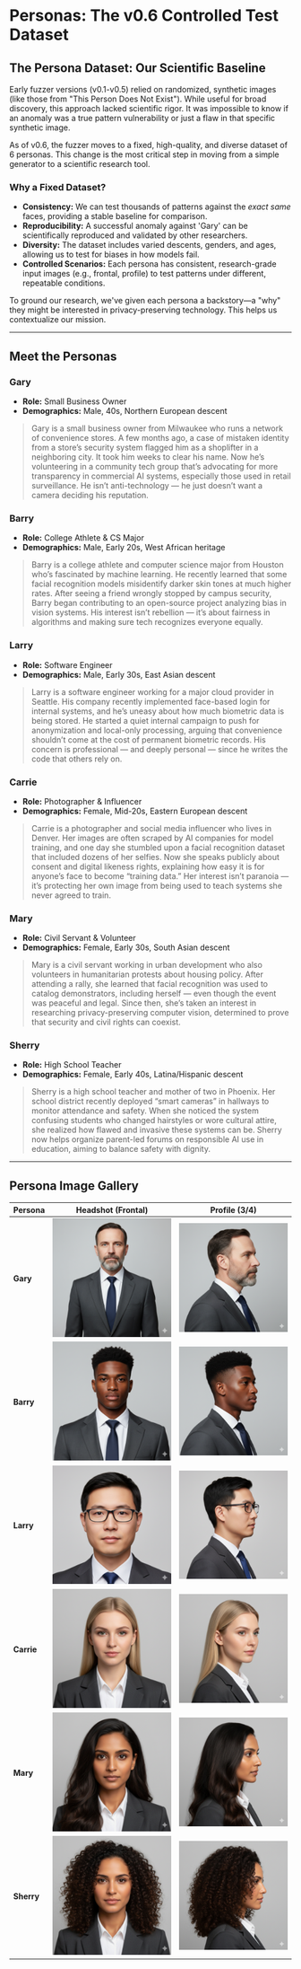 # Personas: The v0.6 Controlled Test Dataset

## The Persona Dataset: Our Scientific Baseline

Early fuzzer versions (v0.1-v0.5) relied on randomized, synthetic images (like those from "This Person Does Not Exist"). While useful for broad discovery, this approach lacked scientific rigor. It was impossible to know if an anomaly was a true pattern vulnerability or just a flaw in that specific synthetic image.

As of v0.6, the fuzzer moves to a fixed, high-quality, and diverse dataset of 6 personas. This change is the most critical step in moving from a simple generator to a scientific research tool.

### Why a Fixed Dataset?

* **Consistency:** We can test thousands of patterns against the *exact same* faces, providing a stable baseline for comparison.
* **Reproducibility:** A successful anomaly against 'Gary' can be scientifically reproduced and validated by other researchers.
* **Diversity:** The dataset includes varied descents, genders, and ages, allowing us to test for biases in how models fail.
* **Controlled Scenarios:** Each persona has consistent, research-grade input images (e.g., frontal, profile) to test patterns under different, repeatable conditions.

To ground our research, we've given each persona a backstory—a "why" they might be interested in privacy-preserving technology. This helps us contextualize our mission.

---

## Meet the Personas

### Gary
* **Role:** Small Business Owner
* **Demographics:** Male, 40s, Northern European descent

> Gary is a small business owner from Milwaukee who runs a network of convenience stores. A few months ago, a case of mistaken identity from a store’s security system flagged him as a shoplifter in a neighboring city. It took him weeks to clear his name.
> Now he’s volunteering in a community tech group that’s advocating for more transparency in commercial AI systems, especially those used in retail surveillance. He isn’t anti-technology — he just doesn’t want a camera deciding his reputation.

### Barry
* **Role:** College Athlete & CS Major
* **Demographics:** Male, Early 20s, West African heritage

> Barry is a college athlete and computer science major from Houston who’s fascinated by machine learning. He recently learned that some facial recognition models misidentify darker skin tones at much higher rates.
> After seeing a friend wrongly stopped by campus security, Barry began contributing to an open-source project analyzing bias in vision systems. His interest isn’t rebellion — it’s about fairness in algorithms and making sure tech recognizes everyone equally.

### Larry
* **Role:** Software Engineer
* **Demographics:** Male, Early 30s, East Asian descent

> Larry is a software engineer working for a major cloud provider in Seattle. His company recently implemented face-based login for internal systems, and he’s uneasy about how much biometric data is being stored.
> He started a quiet internal campaign to push for anonymization and local-only processing, arguing that convenience shouldn’t come at the cost of permanent biometric records. His concern is professional — and deeply personal — since he writes the code that others rely on.

### Carrie
* **Role:** Photographer & Influencer
* **Demographics:** Female, Mid-20s, Eastern European descent

> Carrie is a photographer and social media influencer who lives in Denver. Her images are often scraped by AI companies for model training, and one day she stumbled upon a facial recognition dataset that included dozens of her selfies.
> Now she speaks publicly about consent and digital likeness rights, explaining how easy it is for anyone’s face to become “training data.” Her interest isn’t paranoia — it’s protecting her own image from being used to teach systems she never agreed to train.

### Mary
* **Role:** Civil Servant & Volunteer
* **Demographics:** Female, Early 30s, South Asian descent

> Mary is a civil servant working in urban development who also volunteers in humanitarian protests about housing policy.
> After attending a rally, she learned that facial recognition was used to catalog demonstrators, including herself — even though the event was peaceful and legal. Since then, she’s taken an interest in researching privacy-preserving computer vision, determined to prove that security and civil rights can coexist.

### Sherry
* **Role:** High School Teacher
* **Demographics:** Female, Early 40s, Latina/Hispanic descent

> Sherry is a high school teacher and mother of two in Phoenix. Her school district recently deployed “smart cameras” in hallways to monitor attendance and safety.
> When she noticed the system confusing students who changed hairstyles or wore cultural attire, she realized how flawed and invasive these systems can be. Sherry now helps organize parent-led forums on responsible AI use in education, aiming to balance safety with dignity.

---

## Persona Image Gallery

| Persona | Headshot (Frontal) | Profile (3/4) |
| :--- | :---: | :---: |
| **Gary** | ![Gary Headshot](./images/personas/Gary_headshot.png) | ![Gary Profile](./images/personas/Gary_Profile.png) |
| **Barry** | ![Barry Headshot](./images/personas/Barry_headshot.png) | ![Barry Profile](./images/personas/Barry_profile.png) |
| **Larry** | ![Larry Headshot](./images/personas/Larry_headshot.png) | ![Larry Profile](./images/personas/Larry_profile.png) |
| **Carrie** | ![Carrie Headshot](./images/personas/Carrie_headshot.png) | ![Carrie Profile](./images/personas/Carrie_profile.png) |
| **Mary** | ![Mary Headshot](./images/personas/Mary_headshot.png) | ![Mary Profile](./images/personas/Mary_profile.png) |
| **Sherry** | ![Sherry Headshot](./images/personas/Sherry_headshot.png) | ![Sherry Profile](./images/personas/Sherry_profile.png) |
